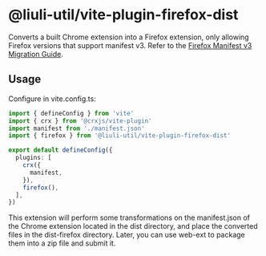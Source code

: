 # @liuli-util/vite-plugin-firefox-dist

Converts a built Chrome extension into a Firefox extension, only allowing Firefox versions that support manifest v3. Refer to the [Firefox Manifest v3 Migration Guide](https://extensionworkshop.com/documentation/develop/manifest-v3-migration-guide/).

## Usage

Configure in vite.config.ts:

```ts
import { defineConfig } from 'vite'
import { crx } from '@crxjs/vite-plugin'
import manifest from './manifest.json'
import { firefox } from '@liuli-util/vite-plugin-firefox-dist'

export default defineConfig({
  plugins: [
    crx({
      manifest,
    }),
    firefox(),
  ],
})
```

This extension will perform some transformations on the manifest.json of the Chrome extension located in the dist directory, and place the converted files in the dist-firefox directory. Later, you can use web-ext to package them into a zip file and submit it.
